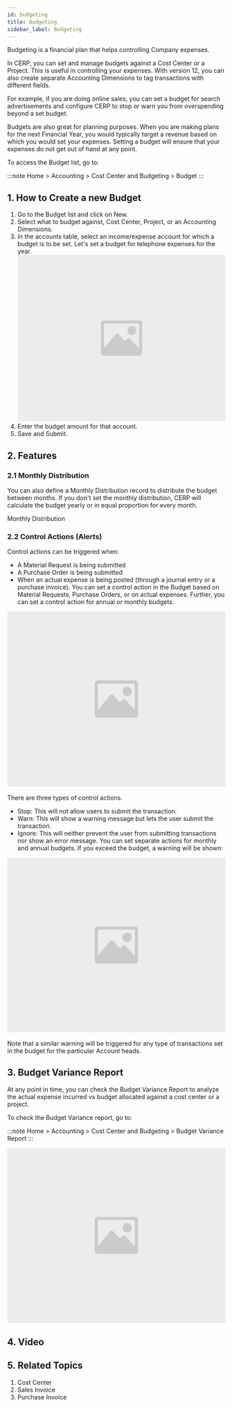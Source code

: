 ```yaml
---
id: budgeting
title: Budgeting
sidebar_label: Budgeting
---
```


Budgeting is a financial plan that helps controlling Company expenses.

In CERP, you can set and manage budgets against a Cost Center or a Project. This is useful in controlling your expenses. With version 12, you can also create separate Accounting Dimensions to tag transactions with different fields.

For example, if you are doing online sales, you can set a budget for search advertisements and configure CERP to stop or warn you from overspending beyond a set budget.

Budgets are also great for planning purposes. When you are making plans for the next Financial Year, you would typically target a revenue based on which you would set your expenses. Setting a budget will ensure that your expenses do not get out of hand at any point.

To access the Budget list, go to:

:::note
Home > Accounting > Cost Center and Budgeting > Budget
:::

## 1. How to Create a new Budget

1. Go to the Budget list and click on New.
1. Select what to budget against, Cost Center, Project, or an Accounting Dimensions.
1. In the accounts table, select an income/expense account for which a budget is to be set. Let's set a budget for telephone expenses for the year.
  ![image](images/image.jpg)
1. Enter the budget amount for that account.
1. Save and Submit.

## 2. Features

### 2.1 Monthly Distribution

You can also define a Monthly Distribution record to distribute the budget between months. If you don't set the monthly distribution, CERP will calculate the budget yearly or in equal proportion for every month.

Monthly Distribution

### 2.2 Control Actions (Alerts)

Control actions can be triggered when:

- A Material Request is being submitted
- A Purchase Order is being submitted
- When an actual expense is being posted (through a journal entry or a purchase invoice).
  You can set a control action in the Budget based on Material Requests, Purchase Orders, or on actual expenses. Further, you can set a control action for annual or monthly budgets.

![image](images/image.jpg)

There are three types of control actions.

- Stop: This will not allow users to submit the transaction.
- Warn: This will show a warning message but lets the user submit the transaction.
- Ignore: This will neither prevent the user from submitting transactions nor show an error message.
  You can set separate actions for monthly and annual budgets. If you exceed the budget, a warning will be shown:

![image](images/image.jpg)

Note that a similar warning will be triggered for any type of transactions set in the budget for the particular Account heads.

## 3. Budget Variance Report

At any point in time, you can check the Budget Variance Report to analyze the actual expense incurred vs budget allocated against a cost center or a project.

To check the Budget Variance report, go to:

:::note
Home > Accounting > Cost Center and Budgeting > Budget Variance Report
:::

![image](images/image.jpg)

## 4. Video

## 5. Related Topics

1. Cost Center
1. Sales Invoice
1. Purchase Invoice

